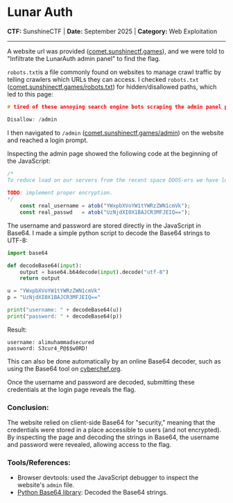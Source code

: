 # Lunar Auth

**CTF:** SunshineCTF | **Date:** September 2025 | **Category:** Web Exploitation
___

A website url was provided ([comet.sunshinectf.games](https://comet.sunshinectf.games)), and we were told to "Infiltrate the LunarAuth admin panel" to find the flag. 

`robots.txt`is a file commonly found on websites to manage crawl traffic by telling crawlers which URLs they can access. I checked `robots.txt` ([comet.sunshinectf.games/robots.txt](https://comet.sunshinectf.games/robots.txt)) for hidden/disallowed paths, which led to this page:
```C
# tired of these annoying search engine bots scraping the admin panel page logins:

Disallow: /admin
```

I then navigated to `/admin` ([comet.sunshinectf.games/admin](https://comet.sunshinectf.games/admin)) on the website and reached a login prompt.

Inspecting the admin page showed the following code at the beginning of the JavaScript:

```js
/* 
To reduce load on our servers from the recent space DDOS-ers we have lowered login attempts by using Base64 encoded encryption ("encryption" 💀) on the client side.
    
TODO: implement proper encryption.
*/
    const real_username = atob("YWxpbXVoYW1tYWRzZWN1cmVk");
    const real_passwd   = atob("UzNjdXI0X1BAJCR3MFJEIQ==");
```

The username and password are stored directly in the JavaScript in Base64. I made a simple python script to decode the Base64 strings to UTF-8:
```python
import base64

def decodeBase64(input):
    output = base64.b64decode(input).decode("utf-8")
    return output

u = "YWxpbXVoYW1tYWRzZWN1cmVk"
p = "UzNjdXI0X1BAJCR3MFJEIQ=="

print("username: " + decodeBase64(u))
print("password: " + decodeBase64(p))
```
Result:
```
username: alimuhammadsecured
password: S3cur4_P@$$w0RD!
```
This can also be done automatically by an online Base64 decoder, such as using the Base64 tool on [cyberchef.org](https://cyberchef.org/). 

Once the username and password are decoded, submitting these credentials at the login page reveals the flag.

### Conclusion:
The website relied on client-side Base64 for "security," meaning that the credentials were stored in a place accessible to users (and not encrypted). By inspecting the page and decoding the strings in Base64, the username and password were revealed, allowing access to the flag.

### Tools/References:
* Browser devtools: used the JavaScript debugger to inspect the website's `admin` file.
* [Python Base64 library](https://docs.python.org/3/library/base64.html): Decoded the Base64 strings.